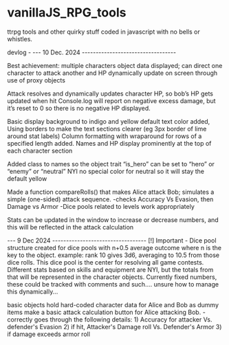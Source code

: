 # vanillaJS_RPG_tools
ttrpg tools and other quirky stuff coded in javascript with no bells or whistles.


devlog -
--- 10 Dec. 2024 ----------------------------------

Best achievement: multiple characters object data displayed; can direct one character to attack another and HP dynamically update on screen through use of proxy objects

Attack resolves and dynamically updates character HP, so bob’s HP gets updated when hit
Console.log will report on negative excess damage, but it’s reset to 0 so there is no negative HP displayed.

Basic display background to indigo and yellow default text color added,
Using borders to make the text sections clearer (eg 3px border of lime around stat labels)
Column formatting with wraparound for rows of a specified length added.
Names and HP display prominently at the top of each character section

Added class to names so the object trait “is_hero” can be set to “hero” or “enemy” or “neutral”
NYI no special color for neutral so it will stay the default yellow

Made a function compareRolls() that makes Alice attack Bob; simulates a simple (one-sided) attack sequence.
-checks Accuracy Vs Evasion, then Damage vs Armor
-Dice pools related to levels work appropriately

Stats can be updated in the window to increase or decrease numbers, and this will be reflected in the attack calculation

--- 9 Dec 2024 ----------------------------------
  [!] Important - Dice pool structure created for dice pools with n+0.5 average outcome where n is the key to the object.
    example: rank 10 gives 3d6, averaging to 10.5 from those dice rolls.
    This dice pool is the center for resolving all game contests.
    Different stats based on skills and equipment are NYI, but the totals from that will be represented in the character objects.
    Currently fixed numbers, these could be tracked with comments and such.... unsure how to manage this dynamically...

  basic objects hold hard-coded character data for Alice and Bob as dummy items
  make a basic attack calculation button for Alice attacking Bob.
    - correctly goes through the following details:
      1) Accuracy for attacker Vs. defender's Evasion
      2) if hit, Attacker's Damage roll Vs. Defender's Armor
      3) if damage exceeds armor roll
